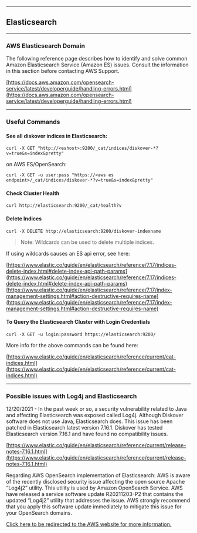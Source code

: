 ___
## Elasticsearch
___

### AWS Elasticsearch Domain

The following reference page describes how to identify and solve common Amazon Elasticsearch Service (Amazon ES) issues. Consult the information in this section before contacting AWS Support. 

[https://docs.aws.amazon.com/opensearch-service/latest/developerguide/handling-errors.html](https://docs.aws.amazon.com/opensearch-service/latest/developerguide/handling-errors.html)

___
### Useful Commands

#### See all diskover indices in Elasticsearch:

```
curl -X GET "http://<eshost>:9200/_cat/indices/diskover-*?v=true&s=index&pretty"
```

on AWS ES/OpenSearch:

```
curl -X GET -u user:pass "https://<aws es endpoint>/_cat/indices/diskover-*?v=true&s=index&pretty"
```

#### Check Cluster Health
```
curl http://elasticsearch:9200/_cat/health?v
```

#### Delete Indices
```
curl -X DELETE http://elasticsearch:9200/diskover-indexname
```
>Note: Wildcards can be used to delete multiple indices.

If using wildcards causes an ES api error, see here:

[https://www.elastic.co/guide/en/elasticsearch/reference/7.17/indices-delete-index.html#delete-index-api-path-params](https://www.elastic.co/guide/en/elasticsearch/reference/7.17/indices-delete-index.html#delete-index-api-path-params)
[https://www.elastic.co/guide/en/elasticsearch/reference/7.17/index-management-settings.html#action-destructive-requires-name](https://www.elastic.co/guide/en/elasticsearch/reference/7.17/index-management-settings.html#action-destructive-requires-name)


#### To Query the Elasticsearch Cluster with Login Credentials
```
curl -X GET -u login:password https://elasticsearch:9200/
```

More info for the above commands can be found here: 

[https://www.elastic.co/guide/en/elasticsearch/reference/current/cat-indices.html](https://www.elastic.co/guide/en/elasticsearch/reference/current/cat-indices.html)

___
### Possible issues with Log4j and Elasticsearch

12/20/2021 - In the past week or so, a security vulnerability related to Java and affecting Elasticsearch was exposed called Log4j. Although Diskover software does not use Java, Elasticsearch does. This issue has been patched in Elasticsearch latest version 7.16.1. Diskover has tested Elasticsearch version 7.16.1 and have found no compatibility issues.

[https://www.elastic.co/guide/en/elasticsearch/reference/current/release-notes-7.16.1.html](https://www.elastic.co/guide/en/elasticsearch/reference/current/release-notes-7.16.1.html)

Regarding AWS OpenSearch implementation of Elasticsearch: AWS is aware of the recently disclosed security issue affecting the open source Apache “Log4j2” utility. This utility is used by Amazon OpenSearch Service. AWS have released a service software update R20211203-P2 that contains the updated “Log4j2” utility that addresses the issue. AWS strongly recommend that you apply this software update immediately to mitigate this issue for your OpenSearch domains.

[Click here to be redirected to the AWS website for more information.](https://aws.amazon.com/security/security-bulletins/AWS-2021-006/)
